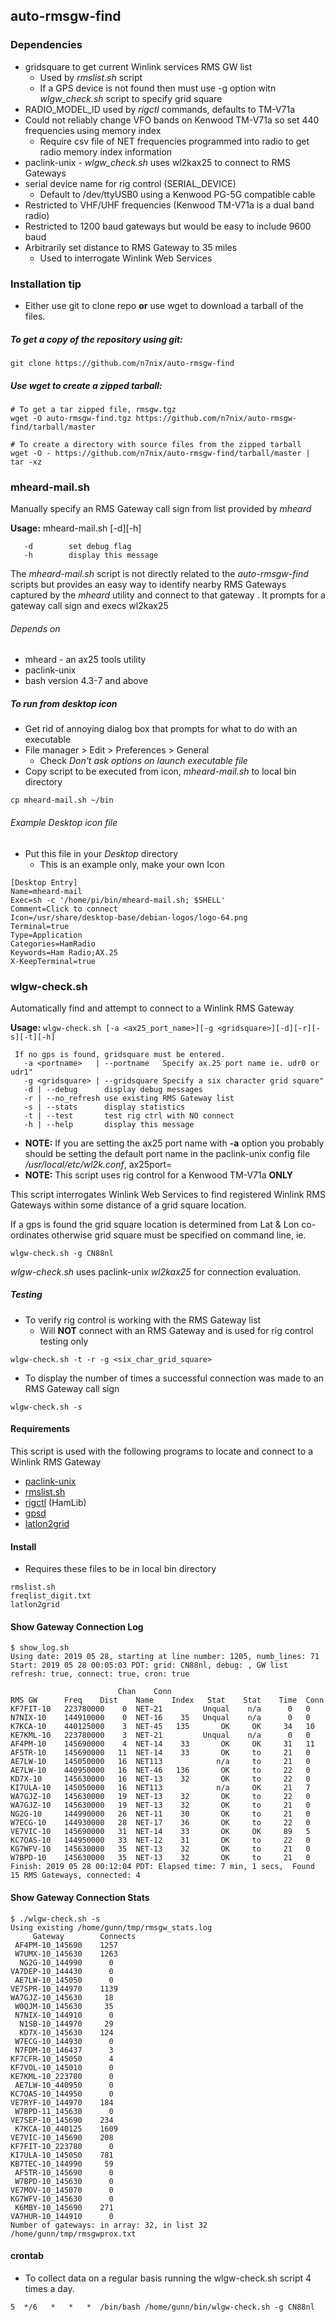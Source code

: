 ## auto-rmsgw-find

### Dependencies
* gridsquare to get current Winlink services RMS GW list
  * Used by _rmslist.sh_ script
  * If a GPS device is not found then must use -g option witn _wlgw_check.sh_ script to specify grid square
* RADIO_MODEL_ID used by _rigctl_ commands, defaults to TM-V71a
* Could not reliably change VFO bands on Kenwood TM-V71a so set 440 frequencies using memory index
  * Require csv file of NET frequencies programmed into radio to get radio memory index information
* paclink-unix - _wlgw_check.sh_ uses wl2kax25 to connect to RMS Gateways
* serial device name for rig control (SERIAL_DEVICE)
  * Default to /dev/ttyUSB0 using a Kenwood PG-5G compatible cable
* Restricted to VHF/UHF frequencies (Kenwood TM-V71a is a dual band radio)
* Restricted to 1200 baud gateways but would be easy to include 9600 baud
* Arbitrarily set distance to RMS Gateway to 35 miles
  * Used to interrogate Winlink Web Services

### Installation tip
* Either use git to clone repo __or__ use wget to download a tarball of the files.

##### To get a copy of the repository using git:

```
git clone https://github.com/n7nix/auto-rmsgw-find
```
##### Use wget to create a zipped tarball:
```
# To get a tar zipped file, rmsgw.tgz
wget -O auto-rmsgw-find.tgz https://github.com/n7nix/auto-rmsgw-find/tarball/master

# To create a directory with source files from the zipped tarball
wget -O - https://github.com/n7nix/auto-rmsgw-find/tarball/master | tar -xz
```

### mheard-mail.sh

Manually specify an RMS Gateway call sign from list provided by
_mheard_

**Usage:** mheard-mail.sh [-d][-h]
```
   -d        set debug flag
   -h        display this message
```

The _mheard-mail.sh_ script is not directly related to the
_auto-rmsgw-find_ scripts but provides an easy way to identify
nearby RMS Gateways captured by the _mheard_ utility and connect to
that gateway . It prompts for a gateway call sign and execs wl2kax25

###### Depends on
* mheard - an ax25 tools utility
* paclink-unix
* bash version 4.3-7 and above

##### To run from desktop icon

* Get rid of annoying dialog box that prompts for what to do with an
executable
* File manager > Edit > Preferences > General
  * Check _Don't ask options on launch executable file_
* Copy script to be executed from icon, _mheard-mail.sh_ to local bin
directory
```
cp mheard-mail.sh ~/bin
```

###### Example Desktop icon file

* Put this file in your _Desktop_ directory
  * This is an example only, make your own Icon

```
[Desktop Entry]
Name=mheard-mail
Exec=sh -c '/home/pi/bin/mheard-mail.sh; $SHELL'
Comment=Click to connect
Icon=/usr/share/desktop-base/debian-logos/logo-64.png
Terminal=true
Type=Application
Categories=HamRadio
Keywords=Ham Radio;AX.25
X-KeepTerminal=true
```


### wlgw-check.sh

Automatically find and attempt to connect to a Winlink RMS Gateway

**Usage:** ```wlgw-check.sh [-a <ax25_port_name>][-g <gridsquare>][-d][-r][-s][-t][-h]```
```
 If no gps is found, gridsquare must be entered.
   -a <portname>   | --portname   Specify ax.25 port name ie. udr0 or udr1"
   -g <gridsquare> | --gridsquare Specify a six character grid square"
   -d | --debug      display debug messages
   -r | --no_refresh use existing RMS Gateway list
   -s | --stats      display statistics
   -t | --test       test rig ctrl with NO connect
   -h | --help       display this message
```

* **NOTE:** If you are setting the ax25 port name with __-a__ option you probably should be setting the default port name in the paclink-unix config file
_/usr/local/etc/wl2k.conf_, ax25port=
* **NOTE:** This script uses rig control for a Kenwood TM-V71a **ONLY**

This script interrogates Winlink Web Services to find registered Winlink RMS Gateways within some distance of a grid square location.

If a gps is found the grid square location is determined from Lat &
Lon co-ordinates otherwise grid square must be specified on command
line, ie.

```
wlgw-check.sh -g CN88nl
```
_wlgw-check.sh_ uses paclink-unix _wl2kax25_ for connection evaluation.

##### Testing
* To verify rig control is working with the RMS Gateway list
  * Will __NOT__ connect with an RMS Gateway and is used for rig control testing only
```
wlgw-check.sh -t -r -g <six_char_grid_square>
```
* To display the number of times a successful connection was made to an RMS Gateway call sign

```
wlgw-check.sh -s
```

#### Requirements

This script is used with the following programs to locate and connect to a Winlink RMS Gateway

* [paclink-unix](https://github.com/nwdigitalradio/paclink-unix)
* [rmslist.sh](https://github.com/nwdigitalradio/n7nix/blob/master/bin/rmslist.sh)
* [rigctl](https://www.mankier.com/1/rigctl) (HamLib)
* [gpsd](http://www.catb.org/gpsd/)
* [latlon2grid](https://github.com/n7nix/auto-rmsgw-find/tree/master/gridsq)

#### Install
* Requires these files to be in local bin directory
```
rmslist.sh
freqlist_digit.txt
latlon2grid
```
#### Show Gateway Connection Log

```
$ show_log.sh
Using date: 2019 05 28, starting at line number: 1205, numb_lines: 71
Start: 2019 05 28 00:05:03 PDT: grid: CN88nl, debug: , GW list refresh: true, connect: true, cron: true

						Chan	Conn
RMS GW	    Freq	Dist	Name	Index	Stat	Stat	Time  Conn
KF7FIT-10   223780000	 0	NET-21	       Unqual	 n/a	  0   0
N7NIX-10    144910000	 0	NET-16	  35   Unqual	 n/a	  0   0
K7KCA-10    440125000	 3	NET-45	 135       OK	  OK	 34   10
KE7KML-10   223780000	 3	NET-21	       Unqual	 n/a	  0   0
AF4PM-10    145690000	 4	NET-14	  33       OK	  OK	 31   11
AF5TR-10    145690000	11	NET-14	  33       OK	  to	 21   0
AE7LW-10    145050000	16	NET113	          n/a	  to	 21   0
AE7LW-10    440950000	16	NET-46	 136       OK	  to	 22   0
KD7X-10     145630000	16	NET-13	  32       OK	  to	 22   0
KI7ULA-10   145050000	16	NET113	          n/a	  OK	 21   7
WA7GJZ-10   145630000	19	NET-13	  32       OK	  to	 22   0
WA7GJZ-10   145630000	19	NET-13	  32       OK	  to	 21   0
NG2G-10     144990000	26	NET-11	  30       OK	  to	 21   0
W7ECG-10    144930000	28	NET-17	  36       OK	  to	 22   0
VE7VIC-10   145690000	31	NET-14	  33       OK	  OK	 89   5
KC7OAS-10   144950000	33	NET-12	  31       OK	  to	 22   0
KG7WFV-10   145630000	35	NET-13	  32       OK	  to	 21   0
W7BPD-10    145630000	35	NET-13	  32       OK	  to	 21   0
Finish: 2019 05 28 00:12:04 PDT: Elapsed time: 7 min, 1 secs,  Found 15 RMS Gateways, connected: 4
```

#### Show Gateway Connection Stats

```
$ ./wlgw-check.sh -s
Using existing /home/gunn/tmp/rmsgw_stats.log
     Gateway		Connects
 AF4PM-10_145690	1257
 W7UMX-10_145630	1263
  NG2G-10_144990	  0
VA7DEP-10_144430	  0
 AE7LW-10_145050	  0
VE7SPR-10_144970	1139
WA7GJZ-10_145630	 18
 W0QJM-10_145630	 35
 N7NIX-10_144910	  0
  N1SB-10_144970	 29
  KD7X-10_145630	124
 W7ECG-10_144930	  0
 N7FDM-10_146437	  3
KF7CFR-10_145050	  4
KF7VOL-10_145010	  0
KE7KML-10_223780	  0
 AE7LW-10_440950	  0
KC7OAS-10_144950	  0
VE7RYF-10_144970	184
 W7BPD-11_145630	  0
VE7SEP-10_145690	234
 K7KCA-10_440125	1609
VE7VIC-10_145690	208
KF7FIT-10_223780	  0
KI7ULA-10_145050	781
KB7TEC-10_144990	 59
 AF5TR-10_145690	  0
 W7BPD-10_145630	  0
VE7MOV-10_145070	  0
KG7WFV-10_145630	  0
 K6MBY-10_145690	271
VA7HUR-10_144910	  0
Number of gateways: in array: 32, in list 32 /home/gunn/tmp/rmsgwprox.txt

```

#### crontab

* To collect data on a regular basis running the wlgw-check.sh script 4 times a day.

```
5  */6   *   *   *  /bin/bash /home/gunn/bin/wlgw-check.sh -g CN88nl
```
